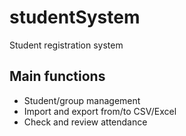 # studentSystem

Student registration system

## Main functions

- Student/group management
- Import and export from/to CSV/Excel
- Check and review attendance
